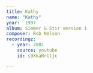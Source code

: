 ```yaml
---
title: Kathy
name: "Kathy"
year:  1997
album: Simmer & Stir version 1
composer: Rob Nelson
recordingz:
  - year: 2001
    source: youtube
    id: s9XkaNrCtjc

---
```


